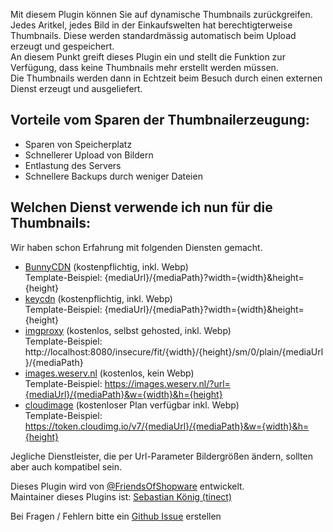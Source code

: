 Mit diesem Plugin können Sie auf dynamische Thumbnails zurückgreifen.  
Jedes Aritkel, jedes Bild in der Einkaufswelten hat berechtigterweise Thumbnails. Diese werden standardmässig
automatisch beim Upload erzeugt und gespeichert.  
An diesem Punkt greift dieses Plugin ein und stellt die Funktion zur Verfügung, dass keine Thumbnails mehr erstellt
werden müssen.  
Die Thumbnails werden dann in Echtzeit beim Besuch durch einen externen Dienst erzeugt und ausgeliefert.

## Vorteile vom Sparen der Thumbnailerzeugung:
- Sparen von Speicherplatz
- Schnellerer Upload von Bildern
- Entlastung des Servers
- Schnellere Backups durch weniger Dateien

## Welchen Dienst verwende ich nun für die Thumbnails:
Wir haben schon Erfahrung mit folgenden Diensten gemacht.
- [BunnyCDN](https://bunnycdn.com) (kostenpflichtig, inkl. Webp)  
  Template-Beispiel: {mediaUrl}/{mediaPath}?width={width}&height={height}
- [keycdn](https://www.keycdn.com/support/image-processing) (kostenpflichtig, inkl. Webp)  
  Template-Beispiel: {mediaUrl}/{mediaPath}?width={width}&height={height}
- [imgproxy](https://imgproxy.net/) (kostenlos, selbst gehosted, inkl. Webp)  
  Template-Beispiel: http://localhost:8080/insecure/fit/{width}/{height}/sm/0/plain/{mediaUrl}/{mediaPath}
- [images.weserv.nl](https://images.weserv.nl/) (kostenlos, kein Webp)  
  Template-Beispiel: https://images.weserv.nl/?url={mediaUrl}/{mediaPath}&w={width}&h={height}
- [cloudimage](https://www.cloudimage.io/en/home) (kostenloser Plan verfügbar inkl. Webp)  
  Template-Beispiel: https://token.cloudimg.io/v7/{mediaUrl}/{mediaPath}&w={width}&h={height}

Jegliche Dienstleister, die per Url-Parameter Bildergrößen ändern, sollten aber auch kompatibel sein.

Dieses Plugin wird von [@FriendsOfShopware](https://store.shopware.com/friends-of-shopware.html) entwickelt.  
Maintainer dieses Plugins ist: [Sebastian König (tinect)](https://github.com/tinect)

Bei Fragen / Fehlern bitte ein [Github Issue](https://github.com/FriendsOfShopware/FroshPlatformThumbnailProcessor/issues/new) erstellen

